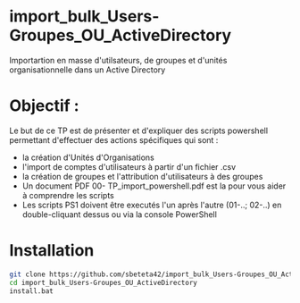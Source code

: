 # import_bulk_Users-Groupes_OU_ActiveDirectory
Importartion en masse d'utilsateurs, de groupes et d'unités organisationnelle dans un Active Directory

# Objectif :
Le but de ce TP est de présenter et d'expliquer des scripts powershell permettant d'effectuer des
actions spécifiques qui sont : 
- la création d'Unités d'Organisations
- l'import de comptes d'utilisateurs à partir d'un fichier .csv
- la création de groupes et l'attribution d'utilisateurs à des groupes
- Un document PDF 00- TP_import_powershell.pdf est la pour vous aider à comprendre les scripts
- Les scripts PS1 doivent être executés l'un après l'autre (01-..; 02-..) en double-cliquant dessus ou via la console PowerShell

# Installation
```bash  
git clone https://github.com/sbeteta42/import_bulk_Users-Groupes_OU_ActiveDirectory.git
cd import_bulk_Users-Groupes_OU_ActiveDirectory 
install.bat
```
